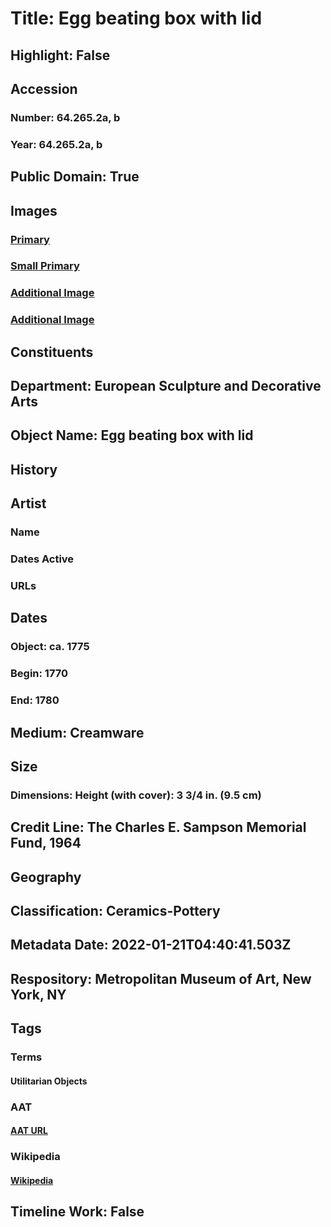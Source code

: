 # Title: Egg beating box with lid
## Highlight: False
## Accession
### Number: 64.265.2a, b
### Year: 64.265.2a, b
## Public Domain: True
## Images
### [Primary](https://images.metmuseum.org/CRDImages/es/original/DP-17961-045.jpg)
### [Small Primary](https://images.metmuseum.org/CRDImages/es/web-large/DP-17961-045.jpg)
### [Additional Image](https://images.metmuseum.org/CRDImages/es/original/DP-17961-046.jpg)
### [Additional Image](https://images.metmuseum.org/CRDImages/es/original/DP-17961-072.jpg)
## Constituents
## Department: European Sculpture and Decorative Arts
## Object Name: Egg beating box with lid
## History
## Artist
### Name
### Dates Active
### URLs
## Dates
### Object: ca. 1775
### Begin: 1770
### End: 1780
## Medium: Creamware
## Size
### Dimensions: Height (with cover): 3 3/4 in. (9.5 cm)
## Credit Line: The Charles E. Sampson Memorial Fund, 1964
## Geography
## Classification: Ceramics-Pottery
## Metadata Date: 2022-01-21T04:40:41.503Z
## Respository: Metropolitan Museum of Art, New York, NY
## Tags
### Terms
#### Utilitarian Objects
### AAT
#### [AAT URL](http://vocab.getty.edu/page/aat/300404591)
### Wikipedia
#### [Wikipedia]()
## Timeline Work: False